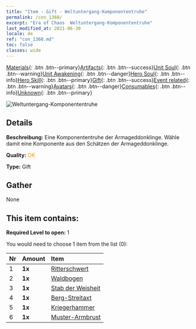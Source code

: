 ```yaml
---
title: "Item - Gift - Weltuntergang-Komponententruhe"
permalink: /con_1360/
excerpt: "Era of Chaos  Weltuntergang-Komponententruhe"
last_modified_at: 2021-06-30
locale: de
ref: "con_1360.md"
toc: false
classes: wide
---
```

 [Materials](/ItemsDE/){: .btn .btn--primary}[Artifacts](/ItemsDE/Artifacts/){: .btn .btn--success}[Unit Soul](/ItemsDE/UnitSoul/){: .btn .btn--warning}[Unit Awakening](/ItemsDE/UnitAwakening/){: .btn .btn--danger}[Hero Soul](/ItemsDE/HeroSoul/){: .btn .btn--info}[Hero Skill](/ItemsDE/HeroSkill/){: .btn .btn--primary}[Gift](/ItemsDE/Gift/){: .btn .btn--success}[Event related](/ItemsDE/Events/){: .btn .btn--warning}[Avatars](/ItemsDE/Avatars/){: .btn .btn--danger}[Consumables](/ItemsDE/Consumables/){: .btn .btn--info}[Unknown](/ItemsDE/Unknown/){: .btn .btn--primary}

 ![Weltuntergang-Komponententruhe](/images/t/i_906037.png)

## Details
 **Beschreibung:** Eine Komponententruhe der Armageddonklinge. Wähle damit eine Komponente aus den Schätzen der Armageddonklinge.

 **Quality:** <span style="color: #FF8C00">OK</span>

 **Type:** Gift

## Gather

  None

## This item contains:

 **Required Level to open:** 1

 You would need to choose 1 item from the list (0):

  | Nr | Amount |     Item    |
  |:---|:-------|:------------|
  | 1 |  **1x** | [Ritterschwert](/ItemsDE/art_166/) |  | 
  | 2 |  **1x** | [Waldbogen](/ItemsDE/art_167/) |  | 
  | 3 |  **1x** | [Stab der Weisheit](/ItemsDE/art_168/) |  | 
  | 4 |  **1x** | [Berg-Streitaxt](/ItemsDE/art_169/) |  | 
  | 5 |  **1x** | [Kriegerhammer](/ItemsDE/art_170/) |  | 
  | 6 |  **1x** | [Muster-Armbrust](/ItemsDE/art_171/) |  | 
